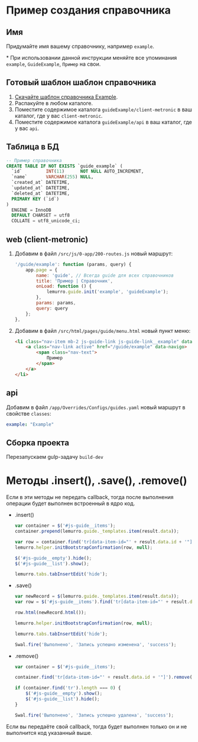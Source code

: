 # Пример создания справочника

## Имя
Придумайте имя вашему справочнику, например `example`.

\* При использовании данной инструкции меняйте все упоминания `example`, `GuideExample`, `Пример` на свои.

## Готовый шаблон шаблон справочника
1. [Скачайте шаблон справочника Example](https://github.com/Lemurro/resources/raw/master/2.0_examples/guideExample.zip).
2. Распакуйте в любом каталоге.
3. Поместите содержимое каталога `guideExample/client-metronic` в ваш каталог, где у вас `client-metronic`.
4. Поместите содержимое каталога `guideExample/api` в ваш каталог, где у вас `api`.

## Таблица в БД
```sql
-- Пример справочника
CREATE TABLE IF NOT EXISTS `guide_example` (
  `id`         INT(11)      NOT NULL AUTO_INCREMENT,
  `name`       VARCHAR(255) NULL,
  `created_at` DATETIME,
  `updated_at` DATETIME,
  `deleted_at` DATETIME,
  PRIMARY KEY (`id`)
)
  ENGINE = InnoDB
  DEFAULT CHARSET = utf8
  COLLATE = utf8_unicode_ci;
```

## web (client-metronic)
1. Добавим в файл `/src/js/0-app/200-routes.js` новый маршрут:
    ```javascript
    '/guide/example': function (params, query) {
        app.page = {
            name: 'guide', // Всегда guide для всех справочников
            title: 'Пример | Справочник',
            onLoad: function () {
                lemurro.guide.init('example', 'guideExample');
            },
            params: params,
            query: query
        };
    },
    ```
2. Добавим в файл `/src/html/pages/guide/menu.html` новый пункт меню:
    ```html
    <li class="nav-item mb-2 js-guide-link js-guide-link__example" data-active-class="active">
        <a class="nav-link active" href="/guide/example" data-navigo>
            <span class="nav-text">
                Пример
            </span>
        </a>
    </li>
    ```

## api
Добавим в файл `/app/Overrides/Configs/guides.yaml` новый маршрут в свойстве `classes`:
```yaml
example: "Example"
```

## Сборка проекта
Перезапускаем gulp-задачу `build-dev`

# Методы .insert(), .save(), .remove()
Если в эти методы не передать callback, тогда после выполнения операции будет выполнен встроенный в ядро код.
- .insert()
  ```javascript
  var container = $('#js-guide__items');
  container.prepend(lemurro.guide._templates.item(result.data));

  var row = container.find('tr[data-item-id="' + result.data.id + '"]');
  lemurro.helper.initBootstrapConfirmation(row, null);

  $('#js-guide__empty').hide();
  $('#js-guide__list').show();

  lemurro.tabs.tabInsertEdit('hide');
  ```
- .save()
  ```javascript
  var newRecord = $(lemurro.guide._templates.item(result.data));
  var row = $('#js-guide__items').find('tr[data-item-id="' + result.data.id + '"]');

  row.html(newRecord.html());

  lemurro.helper.initBootstrapConfirmation(row, null);

  lemurro.tabs.tabInsertEdit('hide');

  Swal.fire('Выполнено', 'Запись успешно изменена', 'success');
  ```
- .remove()
  ```javascript
  var container = $('#js-guide__items');

  container.find('tr[data-item-id="' + result.data.id + '"]').remove();

  if (container.find('tr').length === 0) {
      $('#js-guide__empty').show();
      $('#js-guide__list').hide();
  }

  Swal.fire('Выполнено', 'Запись успешно удалена', 'success');
  ```
Если вы передаёте свой callback, тогда будет выполнен только он и не выполнится код указанный выше.